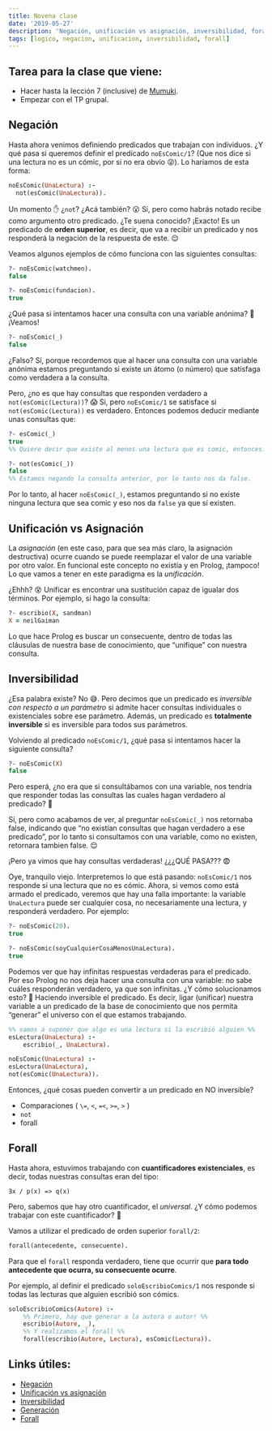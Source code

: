 ```yaml
---
title: Novena clase
date: '2019-05-27'
description: 'Negación, unificación vs asignación, inversibilidad, forall'
tags: [logico, negacion, unificacion, inversibilidad, forall]
---
```


## Tarea para la clase que viene:

- Hacer hasta la lección 7 (inclusive) de [Mumuki](https://mumuki.io/pdep-utn/chapters/307-programacion-logica).
- Empezar con el TP grupal.

## Negación

Hasta ahora venimos definiendo predicados que trabajan con individuos. ¿Y qué pasa si queremos definir el predicado `noEsComic/1`? (Que nos dice si una lectura no es un cómic, por si no era obvio 😜). Lo haríamos de esta forma:

```prolog
noEsComic(UnaLectura) :-
  not(esComic(UnaLectura)).
```

Un momento ✋ ¿`not`? ¿Acá también? 😮 Sí, pero como habrás notado recibe como argumento otro predicado. ¿Te suena conocido? ¡Exacto! Es un predicado de **orden superior**, es decir, que va a recibir un predicado y nos responderá la negación de la respuesta de este. 😌

Veamos algunos ejemplos de cómo funciona con las siguientes consultas:

```prolog
?- noEsComic(watchmen).
false

?- noEsComic(fundacion).
true
```

¿Qué pasa si intentamos hacer una consulta con una variable anónima? 🤔 ¡Veamos!

```prolog
?- noEsComic(_)
false
```

¿Falso? Sí, porque recordemos que al hacer una consulta con una variable anónima estamos preguntando si existe un átomo (o número) que satisfaga como verdadera a la consulta.

Pero, ¿no es que hay consultas que responden verdadero a `not(esComic(Lectura))`? 😱
Si, pero `noEsComic/1` se satisface si `not(esComic(Lectura))` es verdadero. Entonces podemos deducir mediante unas consultas que:

```prolog
?- esComic(_)
true
%% Quiere decir que existe al menos una lectura que es comic, entonces:

?- not(esComic(_))
false
%% Estamos negando la consulta anterior, por lo tanto nos da false.
```

Por lo tanto, al hacer `noEsComic(_)`, estamos preguntando si no existe ninguna lectura que sea comic y eso nos da `false` ya que sí existen.

## Unificación vs Asignación

La _asignación_ (en este caso, para que sea más claro, la asignación destructiva) ocurre cuando se puede reemplazar el valor de una variable por otro valor. En funcional este concepto no existía y en Prolog, ¡tampoco! Lo que vamos a tener en este paradigma es la _unificación_.

¿Ehhh? 😵 Unificar es encontrar una sustitución capaz de igualar dos términos.
Por ejemplo, si hago la consulta:

```prolog
?- escribio(X, sandman)
X = neilGaiman
```

Lo que hace Prolog es buscar un consecuente, dentro de todas las cláusulas de nuestra base de conocimiento, que “unifique” con nuestra consulta.

## Inversibilidad

¿Esa palabra existe? No 😅. Pero decimos que un predicado es _inversible con respecto a un parámetro_ si admite hacer consultas individuales o existenciales sobre ese parámetro.
Además, un predicado es **totalmente inversible** si es inversible para todos sus parámetros.

Volviendo al predicado `noEsComic/1`, ¿qué pasa si intentamos hacer la siguiente consulta?

```prolog
?- noEsComic(X)
false
```

Pero esperá, ¿no era que si consultábamos con una variable, nos tendría que responder todas las consultas las cuales hagan verdadero al predicado? 🤔

Sí, pero como acabamos de ver, al preguntar `noEsComic(_)` nos retornaba false, indicando que “no existían consultas que hagan verdadero a ese predicado”, por lo tanto si consultamos con una variable, como no existen, retornara tambien false. 😌

¡Pero ya vimos que hay consultas verdaderas! ¿¿¿QUÉ PASA??? 😨

Oye, tranquilo viejo. Interpretemos lo que está pasando:
`noEsComic/1` nos responde si una lectura que no es cómic. Ahora, si vemos como está armado el predicado, veremos que hay una falla importante: la variable `UnaLectura` puede ser cualquier cosa, no necesariamente una lectura, y responderá verdadero. Por ejemplo:

```prolog
?- noEsComic(20).
true

?- noEsComic(soyCualquierCosaMenosUnaLectura).
true
```

Podemos ver que hay infinitas respuestas verdaderas para el predicado. Por eso Prolog no nos deja hacer una consulta con una variable: no sabe cuáles responderán verdadero, ya que son infinitas.
¿Y cómo solucionamos esto? 😬 Haciendo inversible el predicado. Es decir, ligar (unificar) nuestra variable a un predicado de la base de conocimiento que nos permita “generar” el universo con el que estamos trabajando.

```prolog
%% vamos a suponer que algo es una lectura si la escribió alguien %%
esLectura(UnaLectura) :-
	escribio(_, UnaLectura).

noEsComic(UnaLectura) :-
esLectura(UnaLectura),
not(esComic(UnaLectura)).
```

Entonces, ¿qué cosas pueden convertir a un predicado en NO inversible?

- Comparaciones ( `\=`, `<`, `=<`, `>=`, `>` )
- `not`
- forall

## Forall

Hasta ahora, estuvimos trabajando con **cuantificadores existenciales**, es decir, todas nuestras consultas eran del tipo:

```
∃x / p(x) => q(x)
```

Pero, sabemos que hay otro cuantificador, el _universal_. ¿Y cómo podemos trabajar con este cuantificador? 👀

Vamos a utilizar el predicado de orden superior `forall/2`:

```prolog
forall(antecedente, consecuente).
```

Para que el `forall` responda verdadero, tiene que ocurrir que **para todo antecedente que ocurra, su consecuente ocurre**.

Por ejemplo, al definir el predicado `soloEscribioComics/1` nos responde si todas las lecturas que alguien escribió son cómics.

```prolog
soloEscribioComics(Autore) :-
    %% Primero, hay que generar a la autora o autor! %%
    escribio(Autore, _),
    %% Y realizamos el forall %%
    forall(escribio(Autore, Lectura), esComic(Lectura)).
```

## Links útiles:

- [Negación](http://wiki.uqbar.org/wiki/articles/paradigma-logico---negacion.html)
- [Unificación vs asignación](http://wiki.uqbar.org/wiki/articles/unificacion-y-pattern-matching.html)
- [Inversibilidad](http://wiki.uqbar.org/wiki/articles/paradigma-logico---inversibilidad.html)
- [Generación](http://wiki.uqbar.org/wiki/articles/paradigma-logico---generacion.html)
- [Forall](http://wiki.uqbar.org/wiki/articles/paradigma-logico---existe-vs-para-todo.html)
